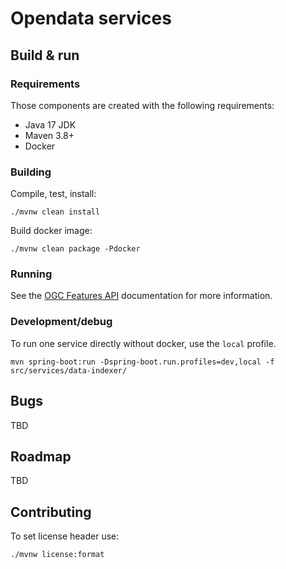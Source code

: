 # Opendata services

## Build & run

### Requirements

Those components are created with the following requirements:
* Java 17 JDK
* Maven 3.8+
* Docker


### Building

Compile, test, install:

```shell script
./mvnw clean install
```

Build docker image:

```shell script
./mvnw clean package -Pdocker
```

### Running

See the [OGC Features API](src/services/ogc-features/README.md) documentation for more information.

### Development/debug

To run one service directly without docker, use the `local` profile.

```shell script
mvn spring-boot:run -Dspring-boot.run.profiles=dev,local -f src/services/data-indexer/
```

## Bugs

TBD

## Roadmap

TBD

## Contributing

To set license header use:

```shell script
./mvnw license:format
```
